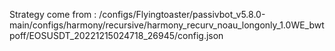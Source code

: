 Strategy come from : /configs/Flyingtoaster/passivbot_v5.8.0-main/configs/harmony/recursive/harmony_recurv_noau_longonly_1.0WE_bwtpoff/EOSUSDT_20221215024718_26945/config.json